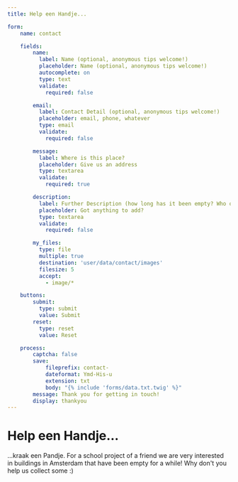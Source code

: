 ```yaml
---
title: Help een Handje...

form:
    name: contact

    fields:
        name:
          label: Name (optional, anonymous tips welcome!)
          placeholder: Name (optional, anonymous tips welcome!)
          autocomplete: on
          type: text
          validate:
            required: false

        email:
          label: Contact Detail (optional, anonymous tips welcome!)
          placeholder: email, phone, whatever
          type: email
          validate:
            required: false

        message:
          label: Where is this place?
          placeholder: Give us an address
          type: textarea
          validate:
            required: true

        description:
          label: Further Description (how long has it been empty? Who owns it? How many floors?)
          placeholder: Got anything to add?
          type: textarea
          validate:
            required: false

        my_files:
          type: file
          multiple: true
          destination: 'user/data/contact/images'
          filesize: 5
          accept:
            - image/*

    buttons:
        submit:
          type: submit
          value: Submit
        reset:
          type: reset
          value: Reset

    process:
        captcha: false
        save:
            fileprefix: contact-
            dateformat: Ymd-His-u
            extension: txt
            body: "{% include 'forms/data.txt.twig' %}"
        message: Thank you for getting in touch!
        display: thankyou
---
```


# Help een Handje...

...kraak een Pandje. For a school project of a friend we are very interested in buildings in Amsterdam that have been empty for a while! Why don't you help us collect some :)
